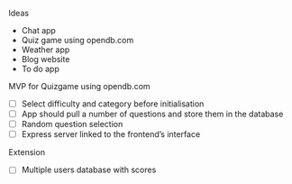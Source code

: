 Ideas
- Chat app
- Quiz game using opendb.com
- Weather app
- Blog website
- To do app


MVP for Quizgame using opendb.com 
- [ ] Select difficulty and category before initialisation
- [ ] App should pull a number of questions and store them in the database 
- [ ] Random question selection
- [ ] Express server linked to the frontend’s interface

Extension
- [ ] Multiple users database with scores